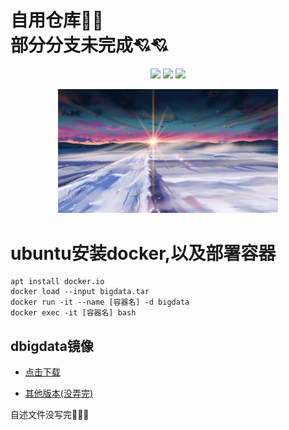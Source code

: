 # 自用仓库🍔🍔<br />部分分支未完成💘💘<br />

<div align=center>

![](https://img.shields.io/badge/讨厌-学习-yellow)
![](https://img.shields.io/badge/性格-开朗-red)
![](https://img.shields.io/badge/爱好-二次元-red)

</div>

<div align=center>
    <img class="xzc" src="./image/R-C_processed.jpg" alt="" width="70%" height="70%" clear="both" display="block" margin="auto">
</div>












# ubuntu安装docker,以及部署容器

```
apt install docker.io
docker load --input bigdata.tar
docker run -it --name [容器名] -d bigdata
docker exec -it [容器名] bash
```








## dbigdata镜像




* <p>
  <a href="https://github.com/sulan-hub/China-Guangxi-Big-Data-Application-Development-Competition/releases/download/untagged-43be75fb62b9d73eee07/bigdata.tar">点击下载</a>
  </p>
* <p>
  <a href="https://github.com/sulan-hub/China-Guangxi-Big-Data-Application-Development-Competition/releases">其他版本(没弄完)</a>
  </p>
















自述文件没写完🧱🧱🧱



